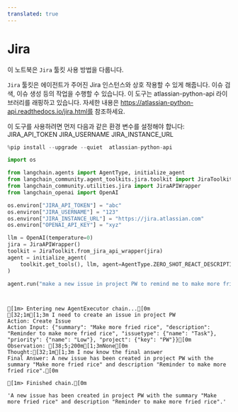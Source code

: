 ```yaml
---
translated: true
---
```


# Jira

이 노트북은 `Jira` 툴킷 사용 방법을 다룹니다.

`Jira` 툴킷은 에이전트가 주어진 Jira 인스턴스와 상호 작용할 수 있게 해줍니다. 이슈 검색, 이슈 생성 등의 작업을 수행할 수 있습니다. 이 도구는 atlassian-python-api 라이브러리를 래핑하고 있습니다. 자세한 내용은 https://atlassian-python-api.readthedocs.io/jira.html를 참조하세요.

이 도구를 사용하려면 먼저 다음과 같은 환경 변수를 설정해야 합니다:
    JIRA_API_TOKEN
    JIRA_USERNAME
    JIRA_INSTANCE_URL

```python
%pip install --upgrade --quiet  atlassian-python-api
```

```python
import os

from langchain.agents import AgentType, initialize_agent
from langchain_community.agent_toolkits.jira.toolkit import JiraToolkit
from langchain_community.utilities.jira import JiraAPIWrapper
from langchain_openai import OpenAI
```

```python
os.environ["JIRA_API_TOKEN"] = "abc"
os.environ["JIRA_USERNAME"] = "123"
os.environ["JIRA_INSTANCE_URL"] = "https://jira.atlassian.com"
os.environ["OPENAI_API_KEY"] = "xyz"
```

```python
llm = OpenAI(temperature=0)
jira = JiraAPIWrapper()
toolkit = JiraToolkit.from_jira_api_wrapper(jira)
agent = initialize_agent(
    toolkit.get_tools(), llm, agent=AgentType.ZERO_SHOT_REACT_DESCRIPTION, verbose=True
)
```

```python
agent.run("make a new issue in project PW to remind me to make more fried rice")
```

```output


[1m> Entering new AgentExecutor chain...[0m
[32;1m[1;3m I need to create an issue in project PW
Action: Create Issue
Action Input: {"summary": "Make more fried rice", "description": "Reminder to make more fried rice", "issuetype": {"name": "Task"}, "priority": {"name": "Low"}, "project": {"key": "PW"}}[0m
Observation: [38;5;200m[1;3mNone[0m
Thought:[32;1m[1;3m I now know the final answer
Final Answer: A new issue has been created in project PW with the summary "Make more fried rice" and description "Reminder to make more fried rice".[0m

[1m> Finished chain.[0m
```

```output
'A new issue has been created in project PW with the summary "Make more fried rice" and description "Reminder to make more fried rice".'
```
